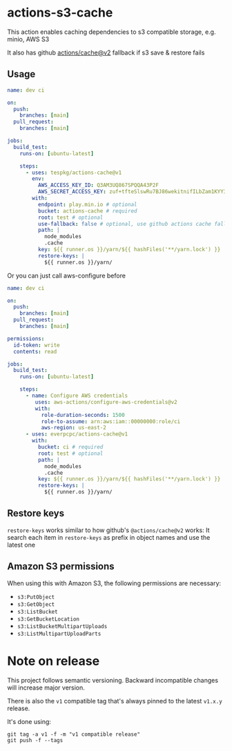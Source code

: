 # actions-s3-cache

This action enables caching dependencies to s3 compatible storage, e.g. minio, AWS S3

It also has github [actions/cache@v2](https://github.com/actions/cache) fallback if s3 save & restore fails

## Usage

```yaml
name: dev ci

on:
  push:
    branches: [main]
  pull_request:
    branches: [main]

jobs:
  build_test:
    runs-on: [ubuntu-latest]

    steps:
      - uses: tespkg/actions-cache@v1
        env:
          AWS_ACCESS_KEY_ID: Q3AM3UQ867SPQQA43P2F
          AWS_SECRET_ACCESS_KEY: zuf+tfteSlswRu7BJ86wekitnifILbZam1KYY3TG
        with:
          endpoint: play.min.io # optional
          bucket: actions-cache # required
          root: test # optional
          use-fallback: false # optional, use github actions cache fallback, default false
          path: |
            node_modules
            .cache
          key: ${{ runner.os }}/yarn/${{ hashFiles('**/yarn.lock') }}
          restore-keys: |
            ${{ runner.os }}/yarn/
```

Or you can just call aws-configure before

```yaml
name: dev ci

on:
  push:
    branches: [main]
  pull_request:
    branches: [main]

permissions:
  id-token: write
  contents: read

jobs:
  build_test:
    runs-on: [ubuntu-latest]

    steps:
      - name: Configure AWS credentials
         uses: aws-actions/configure-aws-credentials@v2
         with:
           role-duration-seconds: 1500
           role-to-assume: arn:aws:iam::00000000:role/ci
           aws-region: us-east-2
      - uses: everpcpc/actions-cache@v1
        with:
          bucket: ci # required
          root: test # optional
          path: |
            node_modules
            .cache
          key: ${{ runner.os }}/yarn/${{ hashFiles('**/yarn.lock') }}
          restore-keys: |
            ${{ runner.os }}/yarn/
```

## Restore keys

`restore-keys` works similar to how github's `@actions/cache@v2` works: It search each item in `restore-keys`
as prefix in object names and use the latest one

## Amazon S3 permissions

When using this with Amazon S3, the following permissions are necessary:

 - `s3:PutObject`
 - `s3:GetObject`
 - `s3:ListBucket`
 - `s3:GetBucketLocation`
 - `s3:ListBucketMultipartUploads`
 - `s3:ListMultipartUploadParts`

# Note on release

This project follows semantic versioning. Backward incompatible changes will
increase major version.

There is also the `v1` compatible tag that's always pinned to the latest
`v1.x.y` release.

It's done using:

```
git tag -a v1 -f -m "v1 compatible release"
git push -f --tags
```
